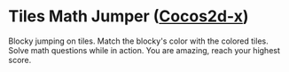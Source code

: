 # Tiles Math Jumper (<a href="https://www.cocos.com/en">Cocos2d-x</a>)

Blocky jumping on tiles.
Match the blocky's color with the colored tiles.
Solve math questions while in action.
You are amazing, reach your highest score.
